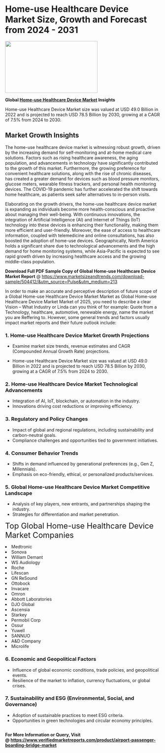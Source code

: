 <H1>Home-use Healthcare Device Market Size, Growth and Forecast from 2024 - 2031</H1><img class="aligncenter size-medium wp-image-584254" src="https://thirdeyenews.in/wp-content/uploads/2024/09/Global-Market-Research-300x168.jpeg" alt="" width="300" height="168" /><p><strong>Global&nbsp;<a href="https://www.marketsizeandtrends.com/download-sample/504412/&amp;utm_source=Pulse&amp;utm_medium=213">Home-use Healthcare Device Market</a> Insights</strong></p><p>Home-use Healthcare Device Market size was valued at USD 49.0 Billion in 2022 and is projected to reach USD 78.5 Billion by 2030, growing at a CAGR of 7.5% from 2024 to 2030.</p><p><h2>Market Growth Insights</h2> <p>The home-use healthcare device market is witnessing robust growth, driven by the increasing demand for self-monitoring and at-home medical care solutions. Factors such as rising healthcare awareness, the aging population, and advancements in technology have significantly contributed to the growth of this market. Furthermore, the growing preference for convenient healthcare solutions, along with the rise of chronic diseases, has created a greater demand for devices such as blood pressure monitors, glucose meters, wearable fitness trackers, and personal health monitoring devices. The COVID-19 pandemic has further accelerated the shift towards home healthcare, as patients seek safer alternatives to in-person visits.</p> <p></p> <p>Elaborating on the growth drivers, the home-use healthcare device market is expanding as individuals become more health-conscious and proactive about managing their well-being. With continuous innovations, the integration of Artificial Intelligence (AI) and Internet of Things (IoT) technology into these devices is enhancing their functionality, making them more efficient and user-friendly. Moreover, the ease of access to healthcare information, coupled with telemedicine and online consultations, has also boosted the adoption of home-use devices. Geographically, North America holds a significant share due to technological advancements and the high demand for home monitoring systems, while Asia-Pacific is expected to see rapid growth driven by increasing healthcare access and the growing middle-class population. <p></p><p><span class=""><strong>Download Full PDF Sample Copy of Global Home-use Healthcare Device Market Report</strong> @ <a href="https://www.marketsizeandtrends.com/download-sample/504412/&amp;utm_source=Pulse&amp;utm_medium=213" target="_blank">https://www.marketsizeandtrends.com/download-sample/504412/&amp;utm_source=Pulse&amp;utm_medium=213</a></span></p><p>In order to make an accurate and perceptive description of future scope of a Global&nbsp;Home-use Healthcare Device Market Market as Global&nbsp;Home-use Healthcare Device Market Market of 2025, you need to describe a clear Vision &ndash; What Industry or Linda can you think of for example: Quote from a Technology, healthcare, automotive, renewable energy, name the market you are Reffering to. However, some general trends and factors usually impact market reports and their future outlook include:</p><h3>1.&nbsp;<strong>Home-use Healthcare Device Market Growth Projections</strong></h3><ul><li>Examine market size trends, revenue estimates and CAGR (Compounded Annual Growth Rate) projections.</li><li><p>Home-use Healthcare Device Market size was valued at USD 49.0 Billion in 2022 and is projected to reach USD 78.5 Billion by 2030, growing at a CAGR of 7.5% from 2024 to 2030.</p></li></ul><h3>2.&nbsp;<strong>Home-use Healthcare Device Market Technological Advancements</strong></h3><ul><li>Integration of AI, IoT, blockchain, or automation in the industry.</li><li>Innovations driving cost reductions or improving efficiency.</li></ul><h3>3.&nbsp;<strong>Regulatory and Policy Changes</strong></h3><ul><li>Impact of global and regional regulations, including sustainability and carbon-neutral goals.</li><li>Compliance challenges and opportunities tied to government initiatives.</li></ul><h3>4.&nbsp;<strong>Consumer Behavior Trends</strong></h3><ul><li>Shifts in demand influenced by generational preferences (e.g., Gen Z, Millennials).</li><li>Emphasis on eco-friendly, ethical, or personalized products/services.</li></ul><h3>5.&nbsp;<strong>Global Home-use Healthcare Device Market Competitive Landscape</strong></h3><ul><li>Analysis of key players, new entrants, and partnerships shaping the industry.</li><li>Strategies for differentiation and market penetration.</li></ul><p data-pm-slice="1 1 []"><span style="color: inherit; font-family: inherit; font-size: 25px;">Top Global Home-use Healthcare Device Market Companies</span></p><div class="" data-test-id=""><p><li>Medtronic</li><li> Sonova</li><li> William Demant</li><li> WS Audiology</li><li> Roche</li><li> Lifescan</li><li> GN ReSound</li><li> Ottobock</li><li> Invacare</li><li> Omron</li><li> Abbott Laboratories</li><li> DJO Global</li><li> Ascensia</li><li> Starkey</li><li> Permobil Corp</li><li> Ossur</li><li> Yuwell</li><li> SANNUO</li><li> A&D Company</li><li> Microlife</li></p></div><h3>6.&nbsp;<strong>Economic and Geopolitical Factors</strong></h3><ul><li>Influence of global economic conditions, trade policies, and geopolitical events.</li><li>Resilience of the market to inflation, currency fluctuations, or global crises.</li></ul><h3>7.&nbsp;<strong>Sustainability and ESG (Environmental, Social, and Governance)</strong></h3><ul><li>Adoption of sustainable practices to meet ESG criteria.</li><li>Opportunities in green technologies and circular economy principles.</li></ul><h2><strong style="font-size: 14px;">For More Information or Query, Visit @&nbsp;</strong><a style="background-color: #ffffff; font-size: 14px;" href="https://www.marketsizeandtrends.com/report/home-use-healthcare-device-market/" target="_blank">https://www.verifiedmarketreports.com/product/airport-passenger-boarding-bridge-market</a></h2>
